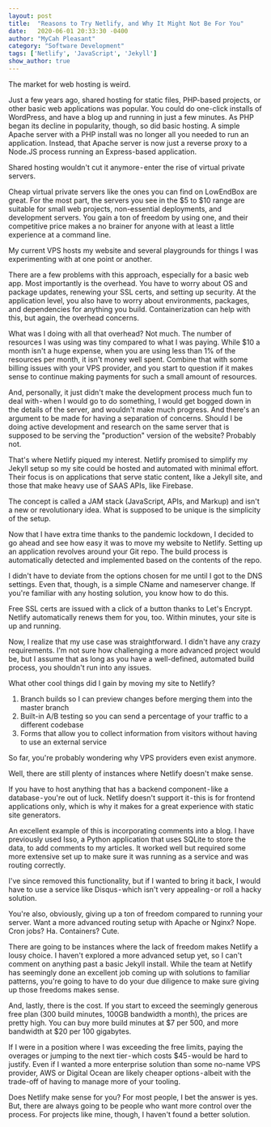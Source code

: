 ```yaml
---
layout: post
title:  "Reasons to Try Netlify, and Why It Might Not Be For You"
date:   2020-06-01 20:33:30 -0400
author: "MyCah Pleasant"
category: "Software Development"
tags: ['Netlify', 'JavaScript', 'Jekyll']
show_author: true
---
```

The market for web hosting is weird.

Just a few years ago, shared hosting for static files, PHP-based projects, or other basic web applications was popular. You could do one-click installs of WordPress, and have a blog up and running in just a few minutes.
As PHP began its decline in popularity, though, so did basic hosting. A simple Apache server with a PHP install was no longer all you needed to run an application. Instead, that Apache server is now just a reverse proxy to a Node.JS process running an Express-based application.

Shared hosting wouldn't cut it anymore - enter the rise of virtual private servers.

Cheap virtual private servers like the ones you can find on LowEndBox are great. For the most part, the servers you see in the $5 to $10 range are suitable for small web projects, non-essential deployments, and development servers. You gain a ton of freedom by using one, and their competitive price makes a no brainer for anyone with at least a little experience at a command line.

My current VPS hosts my website and several playgrounds for things I was experimenting with at one point or another.

There are a few problems with this approach, especially for a basic web app. Most importantly is the overhead. You have to worry about OS and package updates, renewing your SSL certs, and setting up security. At the application level, you also have to worry about environments, packages, and dependencies for anything you build. Containerization can help with this, but again, the overhead concerns.

What was I doing with all that overhead? Not much. The number of resources I was using was tiny compared to what I was paying. While $10 a month isn't a huge expense, when you are using less than 1% of the resources per month, it isn't money well spent. Combine that with some billing issues with your VPS provider, and you start to question if it makes sense to continue making payments for such a small amount of resources.

And, personally, it just didn't make the development process much fun to deal with - when I would go to do something, I would get bogged down in the details of the server, and wouldn't make much progress. And there's an argument to be made for having a separation of concerns. Should I be doing active development and research on the same server that is supposed to be serving the "production" version of the website? Probably not.

That's where Netlify piqued my interest. Netlify promised to simplify my Jekyll setup so my site could be hosted and automated with minimal effort. Their focus is on applications that serve static content, like a Jekyll site, and those that make heavy use of SAAS APIs, like Firebase.

The concept is called a JAM stack (JavaScript, APIs, and Markup) and isn't a new or revolutionary idea. What is supposed to be unique is the simplicity of the setup.

Now that I have extra time thanks to the pandemic lockdown, I decided to go ahead and see how easy it was to move my website to Netlify.
Setting up an application revolves around your Git repo. The build process is automatically detected and implemented based on the contents of the repo.

I didn't have to deviate from the options chosen for me until I got to the DNS settings. Even that, though, is a simple CName and nameserver change. If you're familiar with any hosting solution, you know how to do this.

Free SSL certs are issued with a click of a button thanks to Let's Encrypt. Netlify automatically renews them for you, too.
Within minutes, your site is up and running.

Now, I realize that my use case was straightforward. I didn't have any crazy requirements. I'm not sure how challenging a more advanced project would be, but I assume that as long as you have a well-defined, automated build process, you shouldn't run into any issues.

What other cool things did I gain by moving my site to Netlify?

1. Branch builds so I can preview changes before merging them into the master branch
2. Built-in A/B testing so you can send a percentage of your traffic to a different codebase
3. Forms that allow you to collect information from visitors without having to use an external service

So far, you're probably wondering why VPS providers even exist anymore.

Well, there are still plenty of instances where Netlify doesn't make sense.

If you have to host anything that has a backend component - like a database - you're out of luck. Netlify doesn't support it - this is for frontend applications only, which is why it makes for a great experience with static site generators.

An excellent example of this is incorporating comments into a blog. I have previously used Isso, a Python application that uses SQLite to store the data, to add comments to my articles. It worked well but required some more extensive set up to make sure it was running as a service and was routing correctly.

I've since removed this functionality, but if I wanted to bring it back, I would have to use a service like Disqus - which isn't very appealing - or roll a hacky solution.

You're also, obviously, giving up a ton of freedom compared to running your server. Want a more advanced routing setup with Apache or Nginx? Nope. Cron jobs? Ha. Containers? Cute.

There are going to be instances where the lack of freedom makes Netlify a lousy choice. I haven't explored a more advanced setup yet, so I can't comment on anything past a basic Jekyll install. While the team at Netlify has seemingly done an excellent job coming up with solutions to familiar patterns, you're going to have to do your due diligence to make sure giving up those freedoms makes sense.

And, lastly, there is the cost. If you start to exceed the seemingly generous free plan (300 build minutes, 100GB bandwidth a month), the prices are pretty high. You can buy more build minutes at $7 per 500, and more bandwidth at $20 per 100 gigabytes.

If I were in a position where I was exceeding the free limits, paying the overages or jumping to the next tier - which costs $45 - would be hard to justify. Even if I wanted a more enterprise solution than some no-name VPS provider, AWS or Digital Ocean are likely cheaper options - albeit with the trade-off of having to manage more of your tooling.

Does Netlify make sense for you? For most people, I bet the answer is yes. But, there are always going to be people who want more control over the process. For projects like mine, though, I haven't found a better solution.
